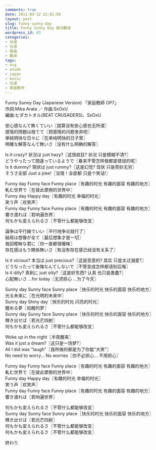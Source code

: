 ```yaml
---
comments: true
date: 2011-03-12 22:41:59
layout: post
slug: funny-sunny-day
title: Funny Sunny Day 歌词翻译
wordpress_id: 43
categories:
- 动漫
- 日语
- 歌曲
- 翻译
tags:
- acg
- anime
- japan
- music
- 动漫
- 家庭教师
---
```


Funny Sunny Day (Japanese Version) 「家庭教師 OP7」  
作詞:Mika Arata ／ 作曲:SxOxU  
編曲:ヒダカトオル(BEAT CRUSADERS)、SxOxU  


安心感なんて無くていい〖就算没有安心感也无所谓〗  
感情的問題は捨てて〖把感情的问题舍弃吧〗  
単純明快な日々に〖在单纯明快的日子里〗  
明確な解答なんて無いさ〖没有什么明确的解答〗  

Is it crazy? 状況は just hazy?〖这很疯狂? 状况 只是模糊不清?〗  
どうやったって間違っているようで〖看来不管怎样做都是错误的呢〗  
Is it dummy? 現状は just rummy?〖这是幻觉? 现状 只是奇妙无穷〗  
そうさ全部 Just a joke!〖没错！全部都 只是个笑话!〗  

Funny day Funny face Funny place〖有趣的时光 有趣的面容 有趣的地方〗  
軋む世界で〖在彼此摩擦的世界中〗  
Funny day Happy day〖有趣的时光 幸福的时光〗  
笑う声〖欢笑声〗  
Funny day Funny face Funny place〖有趣的时光 有趣的面容 有趣的地方〗  
響き渡れば〖若响遍世界〗  
何もかも変えられるさ〖不管什么都能够改变〗  

論争は平行線でいい〖平行地争论就行了〗  
結局は想像が全て〖最后想象才是一切〗  
毎回曖昧な君に〖你一直都很暧昧〗  
存在感はもう関係無いさ〖有没有存在感已经没有关系了〗  

Is it vicious? 本当は just precious?〖这是恶意的? 其实 只是太过溺爱?〗  
どうなったって後悔なんてしないで〖不管变成怎样都请别后悔〗  
Is it dilly? 真剣に just silly?〖这是好东西? 认真 也只是愚蠢?〗  
心配無いさ ...for today〖无须担心 ...为了今天〗  

Sunny day Sunny face Sunny place〖快乐的时光 快乐的面容 快乐的地方〗  
光る未来に〖在光明的未来中〗  
Sunny day Shiny day〖快乐的时光 闪亮的时光〗  
醒める夢〖初醒的梦〗  
Sunny day Sunny face Sunny place〖快乐的时光 快乐的面容 快乐的地方〗  
輝き出せば〖若光芒四射〗  
何もかも変えられるさ〖不管什么都能够改变〗  

Woke up in the night〖半夜醒来〗  
Was it just a dream?〖这只是一场梦?〗  
All I did was "laugh"〖我所做的都是为了你能"大笑"〗  
No need to worry... No worries〖你不必担心... 不用担心〗  

Funny day Funny face Funny place〖有趣的时光 有趣的面容 有趣的地方〗  
軋む世界で〖在彼此摩擦的世界中〗  
Funny day Happy day〖有趣的时光 幸福的时光〗  
笑う声〖欢笑声〗  
Funny day Funny face Funny place〖有趣的时光 有趣的面容 有趣的地方〗  
響き渡れば〖若响遍世界〗  

何もかも変えられるさ〖不管什么都能够改变〗  
Sunny day Sunny face Sunny place〖快乐的时光 快乐的面容 快乐的地方〗  
輝き出せば〖若光芒四射〗  
何もかも変えられるさ〖不管什么都能够改变〗  
何もかも変えられるさ〖不管什么都能够改变〗

終わり


